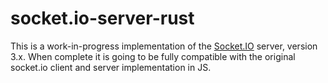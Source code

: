 # socket.io-server-rust

This is a work-in-progress implementation of the [Socket.IO](https://socket.io/) server, version 3.x.
When complete it is going to be fully compatible with the original socket.io client and server implementation in JS.


